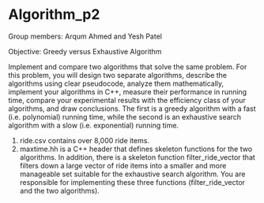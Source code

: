 # Algorithm_p2

Group members: Arqum Ahmed and Yesh Patel

Objective: Greedy versus Exhaustive Algorithm

Implement and compare two algorithms that solve the same problem. For this
problem, you will design two separate algorithms, describe the algorithms using clear pseudocode, analyze them mathematically, implement your algorithms in C++, measure their performance in running time, compare your experimental results with the efficiency class of your algorithms, and draw conclusions. The first is a greedy algorithm with a fast (i.e. polynomial) running time, while the second is an exhaustive search algorithm with a slow (i.e. exponential) running time.


1. ride.csv contains over 8,000 ride items.
2. maxtime.hh is a C++ header that defines skeleton functions for the two algorithms. In addition, there is a skeleton function filter_ride_vector that filters down a large vector of ride items into a smaller and more manageable set suitable for the exhaustive search algorithm. You are responsible for implementing these three functions (filter_ride_vector and the two
algorithms). 
